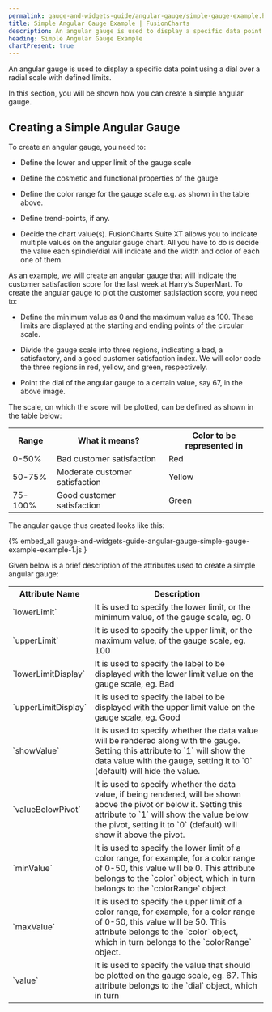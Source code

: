 ```yaml
---
permalink: gauge-and-widgets-guide/angular-gauge/simple-gauge-example.html
title: Simple Angular Gauge Example | FusionCharts
description: An angular gauge is used to display a specific data point using a dial over a radial scale  with defined limits.
heading: Simple Angular Gauge Example
chartPresent: true
---
```


An angular gauge is used to display a specific data point using a dial over a radial scale  with defined limits.

In this section, you will be shown how you can create a simple angular gauge.

## Creating a Simple Angular Gauge

To create an angular gauge, you need to:

* Define the lower and upper limit of the gauge scale

* Define the cosmetic and functional properties of the gauge

* Define the color range for the gauge scale e.g. as shown in the table above.

* Define trend-points, if any.

* Decide the chart value(s). FusionCharts Suite XT allows you to indicate multiple values on the angular gauge chart. All you have to do is decide the value each spindle/dial will indicate and the width and color of each one of them.

As an example, we will create an angular gauge that will indicate the customer satisfaction score for the last week at Harry’s SuperMart. To create the angular gauge to plot the customer satisfaction score, you need to:

* Define the minimum value as 0 and the maximum value as 100. These limits are displayed at the starting and ending points of the circular scale.

* Divide the gauge scale into three regions, indicating a bad, a satisfactory, and a good customer satisfaction index. We will color code the three regions in red, yellow, and green, respectively.

* Point the dial of the angular gauge to a certain value, say 67, in the above image.

The scale, on which the score will be plotted, can be defined as shown in the table below:

<table>
  <tr>
    <th>Range</th>
    <th>What it means?</th>
    <th>Color to be represented in</th>
  </tr>
  <tr>
    <td>0-50%</td>
    <td>Bad customer satisfaction</td>
    <td>Red</td>
  </tr>
  <tr>
    <td>50-75%</td>
    <td>Moderate customer satisfaction</td>
    <td>Yellow</td>
  </tr>
  <tr>
    <td>75-100%</td>
    <td>Good customer satisfaction</td>
    <td>Green</td>
  </tr>
</table>


The angular gauge thus created looks like this:

{% embed_all gauge-and-widgets-guide-angular-gauge-simple-gauge-example-example-1.js }

Given below is a brief description of the attributes used to create a simple angular gauge:

<table>
  <tr>
    <th>Attribute Name</th>
    <th>Description</th>
  </tr>
  <tr>
    <td>`lowerLimit`</td>
    <td>It is used to specify the lower limit, or the minimum value, of the gauge scale, eg. 0</td>
  </tr>
  <tr>
    <td>`upperLimit`</td>
    <td>It is used to specify the upper limit, or the maximum value, of the gauge scale, eg. 100</td>
  </tr>
  <tr>
    <td>`lowerLimitDisplay`</td>
    <td>It is used to specify the label to be displayed with the lower limit value on the gauge scale, eg. Bad</td>
  </tr>
  <tr>
    <td>`upperLimitDisplay`</td>
    <td>It is used to specify the label to be displayed with the upper limit value on the gauge scale, eg. Good</td>
  </tr>
  <tr>
    <td>`showValue`</td>
    <td>It is used to specify whether the data value will be rendered along with the gauge. Setting this attribute to `1` will show the data value with the gauge, setting it to `0` (default) will hide the value.</td>
  </tr>
  <tr>
    <td>`valueBelowPivot`</td>
    <td>It is used to specify whether the data value, if being rendered, will be shown above the pivot or below it. Setting this attribute to `1` will show the value below the pivot, setting it to `0` (default) will show it above the pivot.</td>
  </tr>
  <tr>
    <td>`minValue`</td>
    <td>It is used to specify the lower limit of a color range, for example, for a color range of 0-50, this value will be 0. This attribute belongs to the `color` object, which in turn belongs to the `colorRange` object.</td>
  </tr>
  <tr>
    <td>`maxValue`</td>
    <td>It is used to specify the upper limit of a color range, for example, for a color range of 0-50, this value will be 50. This attribute belongs to the `color` object, which in turn belongs to the `colorRange` object.</td>
  </tr>
  <tr>
    <td>`value` </td>
    <td>It is used to specify the value that should be plotted on the gauge scale, eg. 67. This attribute belongs to the `dial` object, which in turn</td>
  </tr>
</table>